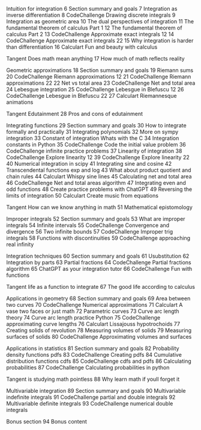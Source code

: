 Intuition for integration
6 Section summary and goals
7 Integration as inverse differentiation
8 CodeChallenge Drawing discrete integrals
9 Integration as geometric area
10 The dual perspectives of integration
11 The fundamental theorem of calculus Part 1
12 The fundamental theorem of calculus Part 2
13 CodeChallenge Approximate exact integrals 12
14 CodeChallenge Approximate exact integrals 22
15 Why integration is harder than differentiation
16 Calculart Fun and beauty with calculus

Tangent Does math mean anything
17 How much of math reflects reality

Geometric approximations
18 Section summary and goals
19 Riemann sums
20 CodeChallenge Riemann approximations 12
21 CodeChallenge Riemann approximations 22
22 Net vs total area
23 CodeChallenge Net and total area
24 Lebesgue integration
25 CodeChallenge Lebesgue in Blefuscu 12
26 CodeChallenge Lebesgue in Blefuscu 22
27 Calculart Riemannesque animations

Tangent Edutainment
28 Pros and cons of edutainment

Integrating functions
29 Section summary and goals
30 How to integrate formally and practically
31 Integrating polynomials
32 More on sympy integration
33 Constant of integration Whats with the C
34 Integration constants in Python
35 CodeChallenge Code the initial value problem
36 CodeChallenge infinite practice problems
37 Linearity of integration
38 CodeChallenge Explore linearity 12
39 CodeChallenge Explore linearity 22
40 Numerical integration in scipy
41 Integrating sine and cosine
42 Transcendental functions exp and log
43 What about product quotient and chain rules
44 Calculart Whispy sine lines
45 Calculating net and total area
46 CodeChallenge Net and total areas algorithm
47 Integrating even and odd functions
48 Create practice problems with ChatGPT
49 Reversing the limits of integration
50 Calculart Create music from equations

Tangent How can we know anything in math
51 Mathematical epistomology

Improper integrals
52 Section summary and goals
53 What are improper integrals
54 Infinite intervals
55 CodeChallenge Convergence and divergence
56 Two infinite bounds
57 CodeChallenge Improper trig integrals
58 Functions with discontinuities
59 CodeChallenge approaching real infinity

Integration techniques
60 Section summary and goals
61 Usubstitution
62 Integration by parts
63 Partial fractions
64 CodeChallenge Partial fractions algorithm
65 ChatGPT as your integration tutor
66 CodeChallenge Fun with functions

Tangent life as a function to integrate
67 The good life according to calculus

Applications in geometry
68 Section summary and goals
69 Area between two curves
70 CodeChallenge Numerical approximations
71 Calculart A vase two faces or just math
72 Parametric curves
73 Curve arc length theory
74 Curve arc length practice Python
75 CodeChallenge approximating curve lengths
76 Calculart Lissajouss hypotrochoids
77 Creating solids of revolution
78 Measuring volumes of solids
79 Measuring surfaces of solids
80 CodeChallenge Approximating volumes and surfaces

Applications in statistics
81 Section summary and goals
82 Probability density functions pdfs
83 CodeChallenge Creating pdfs
84 Cumulative distribution functions cdfs
85 CodeChallenge cdfs and pdfs
86 Calculating probabilities
87 CodeChallenge Calculating probabilities in python

Tangent is studying math pointless
88 Why learn math if youll forget it

Multivariable integration
89 Section summary and goals
90 Multivariable indefinite integrals
91 CodeChallenge partial and double integrals
92 Multivariable definite integrals
93 CodeChallenge numerical double integrals

Bonus section
94 Bonus content